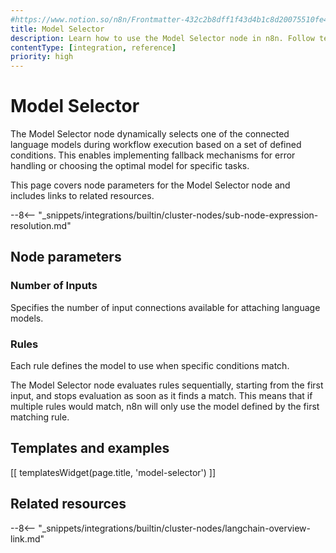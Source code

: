 ```yaml
---
#https://www.notion.so/n8n/Frontmatter-432c2b8dff1f43d4b1c8d20075510fe4
title: Model Selector
description: Learn how to use the Model Selector node in n8n. Follow technical documentation to integrate Model Selector node into your workflows.
contentType: [integration, reference]
priority: high
---
```


# Model Selector

The Model Selector node dynamically selects one of the connected language models during workflow execution based on a set of defined conditions. This enables implementing fallback mechanisms for error handling or choosing the optimal model for specific tasks.

This page covers node parameters for the Model Selector node and includes links to related resources.

--8<-- "_snippets/integrations/builtin/cluster-nodes/sub-node-expression-resolution.md"

## Node parameters

### Number of Inputs

Specifies the number of input connections available for attaching language models.

### Rules

Each rule defines the model to use when specific conditions match.

The Model Selector node evaluates rules sequentially, starting from the first input, and stops evaluation as soon as it finds a match. This means that if multiple rules would match, n8n will only use the model defined by the first matching rule.

## Templates and examples

<!-- see https://www.notion.so/n8n/Pull-in-templates-for-the-integrations-pages-37c716837b804d30a33b47475f6e3780 -->
[[ templatesWidget(page.title, 'model-selector') ]]

## Related resources

--8<-- "_snippets/integrations/builtin/cluster-nodes/langchain-overview-link.md"
